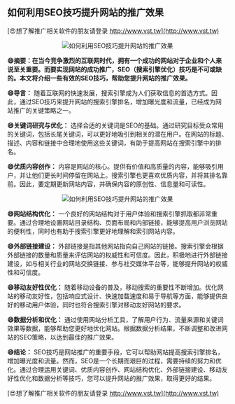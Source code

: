 ## **如何利用SEO技巧提升网站的推广效果**

[😍想了解推广相关软件的朋友请登录 http://www.vst.tw](http://www.vst.tw)

 <center><img src="https://vst.tw/MP4/tuiguang/png/2.png" alt="如何利用SEO技巧提升网站的推广效果"></center>

**😄摘要：在当今竞争激烈的互联网时代，拥有一个成功的网站对于企业和个人来说至关重要。而要实现网站的成功推广，SEO（搜索引擎优化）技巧是不可或缺的。本文将介绍一些有效的SEO技巧，帮助您提升网站的推广效果。**

**😄导言：**
随着互联网的快速发展，搜索引擎成为人们获取信息的首选方式。因此，通过SEO技巧来提升网站的搜索引擎排名，增加曝光度和流量，已经成为网站推广的关键策略之一。

**😄关键词研究与优化：**
选择合适的关键词是SEO的基础。通过研究目标受众常用的关键词，包括长尾关键词，可以更好地吸引到相关的潜在用户。在网站的标题、描述、内容和链接中合理地使用这些关键词，有助于提高网站在搜索引擎中的排名。

**😄优质内容创作：**
内容是网站的核心。提供有价值和高质量的内容，能够吸引用户，并让他们更长时间停留在网站上。搜索引擎也更喜欢优质内容，并将其排名靠前。因此，要定期更新网站内容，并确保内容的原创性、信息量和可读性。

 <center><img src="https://vst.tw/MP4/tuiguang/png/7.png" alt="如何利用SEO技巧提升网站的推广效果"></center>

**😄网站结构优化：**
一个良好的网站结构对于用户体验和搜索引擎抓取都非常重要。通过合理地设置网站目录结构、页面布局和内部链接，能够提高用户浏览网站的便利性，同时也有助于搜索引擎更好地理解和索引网站内容。

**😄外部链接建设：**
外部链接是指其他网站指向自己网站的链接。搜索引擎会根据外部链接的数量和质量来评估网站的权威性和可信度。因此，积极地进行外部链接建设，如与相关行业的网站交换链接、参与社交媒体平台等，能够提升网站的权威性和可信度。

**😄移动友好性优化：**
随着移动设备的普及，移动搜索的重要性不断增加。优化网站的移动友好性，包括响应式设计、快速加载速度和易于导航等方面，能够提供良好的移动用户体验，同时也符合搜索引擎对移动友好网站的要求。

**😄数据分析和优化：**
通过使用网站分析工具，了解用户行为、流量来源和关键词效果等数据，能够帮助您更好地优化网站。根据数据分析结果，不断调整和改进网站的SEO策略，以达到最佳的推广效果。

**😄结论：**
SEO技巧是网站推广的重要手段，它可以帮助网站提高搜索引擎排名，增加曝光度和流量。然而，SEO是一个长期而艰巨的过程，需要持续的努力和优化。通过合理运用关键词、优质内容创作、网站结构优化、外部链接建设、移动友好性优化和数据分析等技巧，您可以提升网站的推广效果，取得更好的结果。

[😍想了解推广相关软件的朋友请登录 http://www.vst.tw](http://www.vst.tw)



